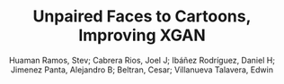 ---
paperId: 16
author: Huaman Ramos, Stev; Cabrera Rios, Joel J; Ibáñez Rodríguez, Daniel H; Jimenez Panta, Alejandro B; Beltran, Cesar; Villanueva Talavera, Edwin 
publicationauthor: Huaman Ramos, S. et al.
title: Unpaired Faces to Cartoons, Improving XGAN
pdf: 16_camera_ready.pdf
poster: 16_poster.png
pitch:
type: Oral
topic: XGAN
category: Full paper
link: https://research.latinxinai.org/papers/cvpr/2022/pdf/16_camera_ready.pdf
conference: cvpr
year: 2022
tags: cvpr-2022
location: Virtual
---
